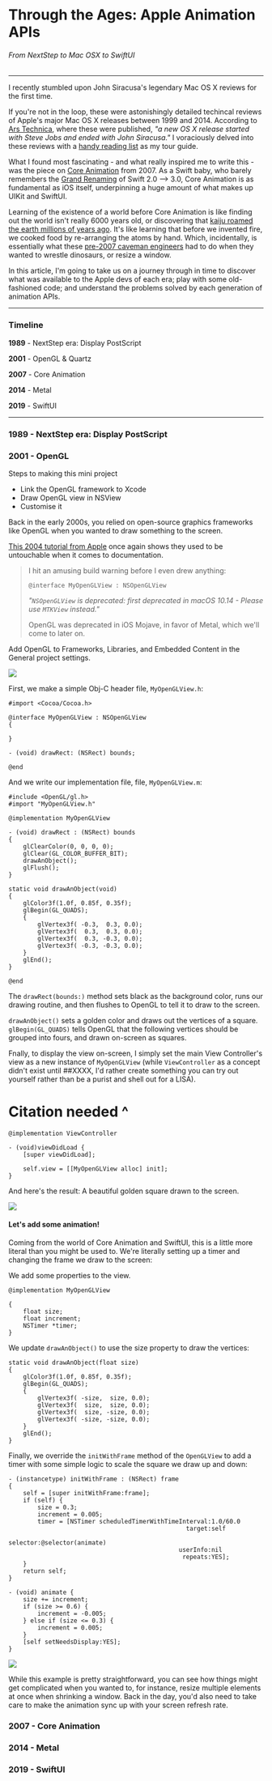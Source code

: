 # Through the Ages: Apple Animation APIs

###### From NextStep to Mac OSX to SwiftUI 

---

I recently stumbled upon John Siracusa's legendary Mac OS X reviews for the first time.

If you're not in the loop, these were astonishingly detailed techincal reviews of Apple's major Mac OS X releases between 1999 and 2014. According to [Ars Technica](https://arstechnica.com/gadgets/2015/04/after-fifteen-years-ars-says-goodbye-to-john-siracusas-os-x-reviews/), where these were published, *"a new OS X release started with Steve Jobs and ended with John Siracusa."* I voraciously delved into these reviews with a [handy reading list](https://gist.github.com/kconner/cff08fe3e0bb857ea33b47d965b3e19f) as my tour guide.

What I found most fascinating - and what really inspired me to write this - was the piece on [Core Animation](https://arstechnica.com/gadgets/2007/10/mac-os-x-10-5/8/) from 2007. As a Swift baby, who barely remembers the [Grand Renaming](https://docs.elementscompiler.com/Silver/GrandRename/) of Swift 2.0 --> 3.0, Core Animation is as fundamental as iOS itself, underpinning a huge amount of what makes up UIKit and SwiftUI.

Learning of the existence of a world before Core Animation is like finding out the world isn't really 6000 years old, or discovering that [kaiju roamed the earth millions of years ago](https://www.wikipedia.org/dinosaurs). It's like learning that before we invented fire, we cooked food by re-arranging the atoms by hand. Which, incidentally, is essentially what these [pre-2007 caveman engineers](https://grugbrain.dev/) had to do when they wanted to wrestle dinosaurs, or resize a window.

In this article, I'm going to take us on a journey through in time to discover what was available to the Apple devs of each era; play with some old-fashioned code; and understand the problems solved by each generation of animation APIs.

---

### Timeline

**1989** - NextStep era: Display PostScript

**2001** - OpenGL & Quartz

**2007** - Core Animation 

**2014** - Metal

**2019** - SwiftUI

---

### 1989 - NextStep era: Display PostScript



### 2001 - OpenGL

Steps to making this mini project 

- Link the OpenGL framework to Xcode
- Draw OpenGL view in NSView 
- Customise it 

Back in the early 2000s, you relied on open-source graphics frameworks like OpenGL when you wanted to draw something to the screen. 

[This 2004 tutorial from Apple](https://developer.apple.com/library/archive/documentation/GraphicsImaging/Conceptual/OpenGL-MacProgGuide/opengl_drawing/opengl_drawing.html) once again shows they used to be untouchable when it comes to documentation.

> I hit an amusing build warning before I even drew anything: 
> 
> `@interface MyOpenGLView : NSOpenGLView`
> 
> *"`NSOpenGLView` is deprecated: first deprecated in macOS 10.14 - Please use `MTKView` instead."*
> 
> OpenGL was deprecated in iOS Mojave, in favor of Metal, which we'll come to later on. 

Add OpenGL to Frameworks, Libraries, and Embedded Content in the General project settings. 

![](assets/importOpenGLFramework.png)

First, we make a simple Obj-C header file, `MyOpenGLView.h`:

```
#import <Cocoa/Cocoa.h>

@interface MyOpenGLView : NSOpenGLView
{
    
}

- (void) drawRect: (NSRect) bounds;

@end
```

And we write our implementation file, file, `MyOpenGLView.m`:

```
#include <OpenGL/gl.h>
#import "MyOpenGLView.h"

@implementation MyOpenGLView

- (void) drawRect : (NSRect) bounds
{
    glClearColor(0, 0, 0, 0);
    glClear(GL_COLOR_BUFFER_BIT);
    drawAnObject();
    glFlush();
}

static void drawAnObject(void)
{
    glColor3f(1.0f, 0.85f, 0.35f);
    glBegin(GL_QUADS);
    {
        glVertex3f( -0.3,  0.3, 0.0);
        glVertex3f(  0.3,  0.3, 0.0);
        glVertex3f(  0.3, -0.3, 0.0);
        glVertex3f( -0.3, -0.3, 0.0);
    }
    glEnd();
}

@end
```

The `drawRect(bounds:)` method sets black as the background color, runs our drawing routine, and then flushes to OpenGL to tell it to draw to the screen.

`drawAnObject()` sets a golden color and draws out the vertices of a square. `glBegin(GL_QUADS)` tells OpenGL that the following vertices should be grouped into fours, and drawn on-screen as squares.

Fnally, to display the view on-screen, I simply set the main View Controller's view as a new instance of `MyOpenGLView` (while `ViewController` as a concept didn't exist until ##XXXX, I'd rather create something you can try out yourself rather than be a purist and shell out for a LISA).

# Citation needed ^

```
@implementation ViewController

- (void)viewDidLoad {
    [super viewDidLoad];

    self.view = [[MyOpenGLView alloc] init];
}
```

And here's the result: A beautiful golden square drawn to the screen.

![](assets/openGLSquare.png)

#### Let's add some animation! 

Coming from the world of Core Animation and SwiftUI, this is a little more literal than you might be used to. We're literally setting up a timer and changing the frame we draw to the screen:

We add some properties to the view.

```
@implementation MyOpenGLView

{
    float size;
    float increment;
    NSTimer *timer;
}
```

We update `drawAnObject()` to use the size property to draw the vertices:

```
static void drawAnObject(float size)
{
    glColor3f(1.0f, 0.85f, 0.35f);
    glBegin(GL_QUADS);
    {
        glVertex3f( -size,  size, 0.0);
        glVertex3f(  size,  size, 0.0);
        glVertex3f(  size, -size, 0.0);
        glVertex3f( -size, -size, 0.0);
    }
    glEnd();
}
```

Finally, we override the `initWithFrame` method of the `OpenGLView` to add a timer with some simple logic to scale the square we draw up and down:

```
- (instancetype) initWithFrame : (NSRect) frame
{
    self = [super initWithFrame:frame];
    if (self) {
        size = 0.3;
        increment = 0.005;
        timer = [NSTimer scheduledTimerWithTimeInterval:1.0/60.0
                                                 target:self
                                               selector:@selector(animate)
                                               userInfo:nil
                                                repeats:YES];
    }
    return self;
}

- (void) animate {
    size += increment;
    if (size >= 0.6) {
        increment = -0.005;
    } else if (size <= 0.3) {
        increment = 0.005;
    }
    [self setNeedsDisplay:YES];
}
```

![](assets/openGLSquare.gif)

While this example is pretty straightforward, you can see how things might get complicated when you wanted to, for instance, resize multiple elements at once when shrinking a window. Back in the day, you'd also need to take care to make the animation sync up with your screen refresh rate. 


### 2007 - Core Animation 




### 2014 - Metal



### 2019 - SwiftUI
